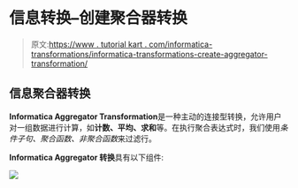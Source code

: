 # 信息转换–创建聚合器转换

> 原文:[https://www . tutorial kart . com/informatica-transformations/informatica-transformations-create-aggregator-transformation/](https://www.tutorialkart.com/informatica-transformations/informatica-transformations-create-aggregator-transformation/)

## 信息聚合器转换

**Informatica Aggregator Transformation**是一种主动的连接型转换，允许用户对一组数据进行计算，如**计数、平均、求和**等。在执行聚合表达式时，我们使用*条件子句、聚合函数、非聚合函数*来过滤行。

**Informatica Aggregator 转换**具有以下组件:

[![](../Images/925da31b32d6bc3827932f6c8afb11bb.png)](https://www.tutorialkart.com/)